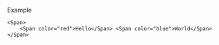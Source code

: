 Example

    <Span>
        <Span color="red">Hello</Span> <Span color="blue">World</Span>
    </Span>